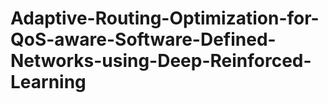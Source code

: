 # Adaptive-Routing-Optimization-for-QoS-aware-Software-Defined-Networks-using-Deep-Reinforced-Learning
